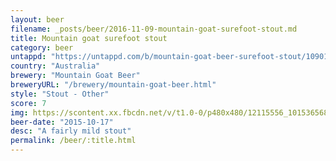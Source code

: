 ```yaml
---
layout: beer
filename: _posts/beer/2016-11-09-mountain-goat-surefoot-stout.md
title: Mountain goat surefoot stout
category: beer
untappd: "https://untappd.com/b/mountain-goat-beer-surefoot-stout/1090135"
country: "Australia"
brewery: "Mountain Goat Beer"
breweryURL: "/brewery/mountain-goat-beer.html"
style: "Stout - Other"
score: 7
img: https://scontent.xx.fbcdn.net/v/t1.0-0/p480x480/12115556_10153656864648745_1260864511539950726_n.jpg?_nc_cat=104&_nc_ht=scontent.xx&oh=0f8f1166c943e29a7d8454edd4e55c33&oe=5CD21DD5
beer-date: "2015-10-17"
desc: "A fairly mild stout"
permalink: /beer/:title.html
---
```


